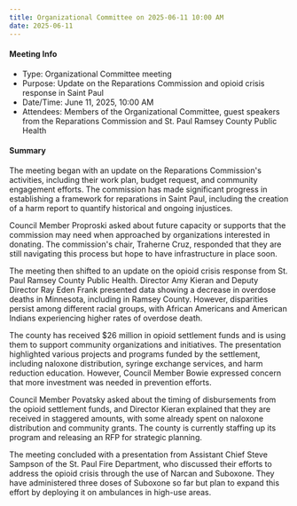 ```yaml
---
title: Organizational Committee on 2025-06-11 10:00 AM
date: 2025-06-11
---
```

#### Meeting Info
* Type: Organizational Committee meeting
* Purpose: Update on the Reparations Commission and opioid crisis response in Saint Paul
* Date/Time: June 11, 2025, 10:00 AM
* Attendees: Members of the Organizational Committee, guest speakers from the Reparations Commission and St. Paul Ramsey County Public Health

#### Summary

The meeting began with an update on the Reparations Commission's activities, including their work plan, budget request, and community engagement efforts. The commission has made significant progress in establishing a framework for reparations in Saint Paul, including the creation of a harm report to quantify historical and ongoing injustices.

Council Member Proproski asked about future capacity or supports that the commission may need when approached by organizations interested in donating. The commission's chair, Traherne Cruz, responded that they are still navigating this process but hope to have infrastructure in place soon.

The meeting then shifted to an update on the opioid crisis response from St. Paul Ramsey County Public Health. Director Amy Kieran and Deputy Director Ray Eden Frank presented data showing a decrease in overdose deaths in Minnesota, including in Ramsey County. However, disparities persist among different racial groups, with African Americans and American Indians experiencing higher rates of overdose death.

The county has received $26 million in opioid settlement funds and is using them to support community organizations and initiatives. The presentation highlighted various projects and programs funded by the settlement, including naloxone distribution, syringe exchange services, and harm reduction education. However, Council Member Bowie expressed concern that more investment was needed in prevention efforts.

Council Member Povatsky asked about the timing of disbursements from the opioid settlement funds, and Director Kieran explained that they are received in staggered amounts, with some already spent on naloxone distribution and community grants. The county is currently staffing up its program and releasing an RFP for strategic planning.

The meeting concluded with a presentation from Assistant Chief Steve Sampson of the St. Paul Fire Department, who discussed their efforts to address the opioid crisis through the use of Narcan and Suboxone. They have administered three doses of Suboxone so far but plan to expand this effort by deploying it on ambulances in high-use areas.


